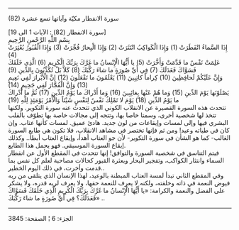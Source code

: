------------------------------------------------------------------------

(82) سورة الانفطار مكيّة وآياتها تسع عشرة  
  
\[سورة الانفطار (82) : الآيات 1 الى 19\]  
بِسْمِ اللَّهِ الرَّحْمنِ الرَّحِيمِ  
إِذَا السَّماءُ انْفَطَرَتْ (1) وَإِذَا الْكَواكِبُ انْتَثَرَتْ (2) وَإِذَا الْبِحارُ فُجِّرَتْ (3) وَإِذَا
الْقُبُورُ بُعْثِرَتْ (4)  
عَلِمَتْ نَفْسٌ ما قَدَّمَتْ وَأَخَّرَتْ (5) يا أَيُّهَا الْإِنْسانُ ما غَرَّكَ بِرَبِّكَ الْكَرِيمِ (6) الَّذِي
خَلَقَكَ فَسَوَّاكَ فَعَدَلَكَ (7) فِي أَيِّ صُورَةٍ ما شاءَ رَكَّبَكَ (8) كَلاَّ بَلْ تُكَذِّبُونَ بِالدِّينِ
(9)  
وَإِنَّ عَلَيْكُمْ لَحافِظِينَ (10) كِراماً كاتِبِينَ (11) يَعْلَمُونَ ما تَفْعَلُونَ (12) إِنَّ
الْأَبْرارَ لَفِي نَعِيمٍ (13) وَإِنَّ الْفُجَّارَ لَفِي جَحِيمٍ (14)  
يَصْلَوْنَها يَوْمَ الدِّينِ (15) وَما هُمْ عَنْها بِغائِبِينَ (16) وَما أَدْراكَ ما يَوْمُ الدِّينِ
(17) ثُمَّ ما أَدْراكَ ما يَوْمُ الدِّينِ (18) يَوْمَ لا تَمْلِكُ نَفْسٌ لِنَفْسٍ شَيْئاً وَالْأَمْرُ
يَوْمَئِذٍ لِلَّهِ (19)  
تتحدث هذه السورة القصيرة عن الانقلاب الكوني الذي تتحدث عنه سورة التكوير.
ولكنها تتخذ لها شخصية أخرى، وسمتا خاصا بها، وتتجه إلى مجالات خاصة بها
تطوّف بالقلب البشري فيها وإلى لمسات وإيقاعات من لون جديد. هادئ عميق.
لمسات كأنها عتاب. وإن كان في طياته وعيد! ومن ثم فإنها تختصر في مشاهد
الانقلاب، فلا تكون هي طابع السورة الغالب- كما هو الشأن في سورة التكوير-
لأن جو العتاب أهدأ، وإيقاع العتاب أبطأ.. وكذلك إيقاع السورة الموسيقي.
فهو يحمل هذا الطابع.  
فيتم التناسق في شخصية السورة والتوافق! إنها تتحدث في المقطع الأول عن
انفطار السماء وانتثار الكواكب، وتفجير البحار وبعثرة القبور كحالات مصاحبة
لعلم كل نفس بما قدمت وأخرت، في ذلك اليوم الخطير..  
وفي المقطع الثاني تبدأ لمسة العتاب المبطنة بالوعيد، لهذا الإنسان الذي
يتلقى من ربه فيوض النعمة في ذاته وخلقته، ولكنه لا يعرف للنعمة حقها، ولا
يعرف لربه قدره، ولا يشكر على الفضل والنعمة والكرامة: «يا أَيُّهَا الْإِنْسانُ ما
غَرَّكَ بِرَبِّكَ الْكَرِيمِ الَّذِي خَلَقَكَ فَسَوَّاكَ فَعَدَلَكَ؟ فِي أَيِّ صُورَةٍ ما شاءَ رَكَّبَكَ» ..

------------------------------------------------------------------------

الجزء: 6 ¦ الصفحة: 3845
